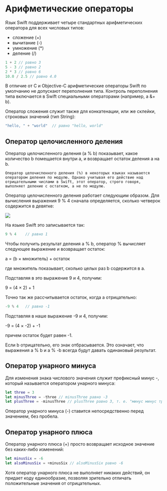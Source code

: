 # Арифметические операторы
Язык Swift поддерживает четыре стандартных арифметических оператора для всех числовых типов:

+ сложение (+)
+ вычитание (-)
+ умножение (*)
+ деление (/)

```swift
1 + 2 // равно 3
5 - 3 // равно 2
2 * 3 // равно 6
10.0 / 2.5 // равно 4.0
```

В отличие от C и Objective-C арифметические операторы Swift по умолчанию не допускают переполнения типа. Контроль переполнения типа включается в Swift специальными операторами (например, a &+ b).

Оператор сложения служит также для конкатенации, или же склейки, строковых значений (тип String):

```swift
"hello, " + "world"  // равно "hello, world"
```

## Оператор целочисленного деления
Оператор целочисленного деления (a % b) показывает, какое количество b помещается внутри a, и возвращает остаток деления a на b.

    Оператор целочисленного деления (%) в некоторых языках называется оператором деления по модулю. Однако учитывая его действие над отрицательными числами в Swift, этот оператор, строго говоря, выполняет деление с остатком, а не по модулю.

Оператор целочисленного деления работает следующим образом. Для вычисления выражения 9 % 4 сначала определяется, сколько четверок содержится в девятке:

<img src="https://user-images.githubusercontent.com/16274235/47235963-0f7aff00-d3f4-11e8-93ac-962db36554e1.png">

На языке Swift это записывается так:

```swift
9 % 4    // равно 1
```

Чтобы получить результат деления a % b, оператор % вычисляет следующее выражение и возвращает остаток:

a = (b × множитель) + остаток

где множитель показывает, сколько целых раз b содержится в a.

Подставляя в это выражение 9 и 4, получим:

9 = (4 × 2) + 1

Точно так же рассчитывается остаток, когда a отрицательно:

```swift
-9 % 4   // равно -1
```

Подставляя в наше выражение -9 и 4, получим:

-9 = (4 × -2) + -1

причем остаток будет равен -1.

Если b отрицательно, его знак отбрасывается. Это означает, что выражения a % b и a % -b всегда будут давать одинаковый результат.

## Оператор унарного минуса
Для изменения знака числового значения служит префиксный минус -, который называется оператором унарного минуса:

```swift
let three = 3
let minusThree = -three // minusThree равно -3
let plusThree = -minusThree // plusThree равно 3, т. е. "минус минус три"
```

Оператор унарного минуса (-) ставится непосредственно перед значением, без пробела.

## Оператор унарного плюса
Оператор унарного плюса (+) просто возвращает исходное значение без каких-либо изменений:

```swift
let minusSix = -6
let alsoMinusSix = +minusSix // alsoMinusSix равно -6
```

Хотя оператор унарного плюса не выполняет никаких действий, он придает коду единообразие, позволяя зрительно отличать положительные значения от отрицательных.
